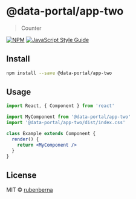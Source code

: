 # @data-portal/app-two

> Counter

[![NPM](https://img.shields.io/npm/v/@data-portal/app-two.svg)](https://www.npmjs.com/package/@data-portal/app-two) [![JavaScript Style Guide](https://img.shields.io/badge/code_style-standard-brightgreen.svg)](https://standardjs.com)

## Install

```bash
npm install --save @data-portal/app-two
```

## Usage

```jsx
import React, { Component } from 'react'

import MyComponent from '@data-portal/app-two'
import '@data-portal/app-two/dist/index.css'

class Example extends Component {
  render() {
    return <MyComponent />
  }
}
```

## License

MIT © [rubenberna](https://github.com/rubenberna)
